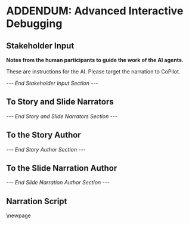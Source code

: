 # ADDENDUM: Advanced Interactive Debugging

## Stakeholder Input

**Notes from the human participants to guide the work of the AI agents.**

These are instructions for the AI. Please target the narration to CoPilot.

*--- End Stakeholder Input Section ---*

## To Story and Slide Narrators

*--- End Story and Slide Narrators Section ---*

## To the Story Author

*--- End Story Author Section ---*

## To the Slide Narration Author

*--- End Slide Narration Author Section ---*

## Narration Script

\newpage
